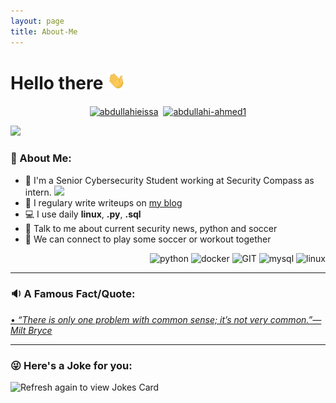 ```yaml
---
layout: page
title: About-Me
---
```


# Hello there <img src="/assets/img/sample/Hi.gif" width="29px">
<p align="center">
<a href="https://twitter.com/abdullahieissa" target="blank"><img align="center" src="https://www.vectorlogo.zone/logos/twitter/twitter-official.svg" alt="abdullahieissa" height="30" width="30" /></a>&nbsp;
<a href="https://linkedin.com/in/abdullahi-ahmed1" target="blank"><img align="center" src="https://www.vectorlogo.zone/logos/linkedin/linkedin-icon.svg" alt="abdullahi-ahmed1" height="30" width="30" /></a>
</p>

![](https://camo.githubusercontent.com/992babdffd8c74a1502de375fbdf7e4d54773242/68747470733a2f2f6d656469612e67697068792e636f6d2f6d656469612f53576f536b4e36447854737a71494b4571762f67697068792e676966)

### 🤵 About Me:
- 🏦 I'm a Senior Cybersecurity Student working at Security Compass as intern. 
      <img src="https://media.giphy.com/media/WUlplcMpOCEmTGBtBW/giphy.gif" width="30">
- 📝 I regulary write writeups on [my blog](https://0abdullahi.github.io)
- 💻 I use daily **linux**, **.py**, **.sql**
- 💬 Talk to me about current security news, python and soccer
- 👯 We can connect to play some soccer or workout together

<p align="right">
      <img src="https://www.vectorlogo.zone/logos/python/python-icon.svg" alt="python" width="55" height="55"/>
      <img src="https://www.vectorlogo.zone/logos/docker/docker-icon.svg" alt="docker" width="85" height="70"/> 
      <img src="https://www.vectorlogo.zone/logos/git-scm/git-scm-icon.svg" alt="GIT" width="55" height="55"/>
      <img src="https://www.vectorlogo.zone/logos/mysql/mysql-ar21.svg" alt="mysql" width="110" height="75"/> 
      <img src="https://www.vectorlogo.zone/logos/linux/linux-icon.svg" alt="linux" width="110" height="65"/>
</p>

---

### 🔉 A Famous Fact/Quote:
<a href="https://github.com/marketplace/actions/quote-readme">
<!--STARTS_HERE_QUOTE_README-->
• <i>“There is only one problem with common sense; it’s not very common.”— Milt Bryce   </i>
<!--ENDS_HERE_QUOTE_README-->
</a>

---

### 😜 Here's a Joke for you:
<img src="https://readme-jokes.vercel.app/api" alt="Refresh again to view Jokes Card" />

